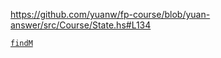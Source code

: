 

https://github.com/yuanw/fp-course/blob/yuan-answer/src/Course/State.hs#L134

[`findM`](https://hackage.haskell.org/package/extra-1.6.13/docs/Control-Monad-Extra.html#v:findM)
